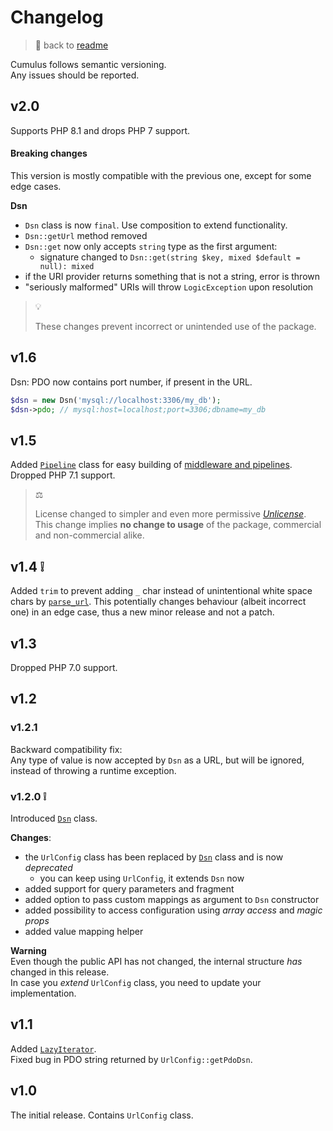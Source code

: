 
# Changelog

> 📖 back to [readme](readme.md)

Cumulus follows semantic versioning.\
Any issues should be reported.


## v2.0

Supports PHP 8.1 and drops PHP 7 support.

#### Breaking changes

This version is mostly compatible with the previous one, except for some edge cases.

**Dsn**
- `Dsn` class is now `final`. Use composition to extend functionality.
- `Dsn::getUrl` method removed
- `Dsn::get` now only accepts `string` type as the first argument:
  - signature changed to `Dsn::get(string $key, mixed $default = null): mixed`
- if the URI provider returns something that is not a string, error is thrown
- "seriously malformed" URIs will throw `LogicException` upon resolution

> 💡
>
> These changes prevent incorrect or unintended use of the package.


## v1.6

Dsn: PDO now contains port number, if present in the URL.
```php
$dsn = new Dsn('mysql://localhost:3306/my_db');
$dsn->pdo; // mysql:host=localhost;port=3306;dbname=my_db
```


## v1.5

Added [`Pipeline`](src/Pipeline.php) class for easy building of [middleware and pipelines](doc/pipeline.md).\
Dropped PHP 7.1 support.

> ⚖
>
> License changed to simpler and even more permissive [_Unlicense_](license.md).\
> This change implies **no change to usage** of the package,
> commercial and non-commercial alike.


## v1.4 ❕

Added `trim` to prevent adding `_` char instead of unintentional white space chars by
[`parse_url`](https://www.php.net/manual/en/function.parse-url.php).
This potentially changes behaviour (albeit incorrect one) in an edge case,
thus a new minor release and not a patch.


## v1.3

Dropped PHP 7.0 support.


## v1.2

### v1.2.1

Backward compatibility fix:\
Any type of value is now accepted by `Dsn` as a URL, but will be ignored, instead of throwing a runtime exception.

### v1.2.0 ❕

Introduced [`Dsn`](src/Dsn.php) class.

**Changes**:
- the `UrlConfig` class has been replaced by [`Dsn`](src/Dsn.php) class and is now _deprecated_
    - you can keep using `UrlConfig`, it extends `Dsn` now
- added support for query parameters and fragment
- added option to pass custom mappings as argument to `Dsn` constructor
- added possibility to access configuration using _array access_ and _magic props_
- added value mapping helper

**Warning**\
Even though the public API has not changed, the internal structure _has_ changed in this release.\
In case you _extend_ `UrlConfig` class, you need to update your implementation.


## v1.1

Added [`LazyIterator`](src/LazyIterator.php).\
Fixed bug in PDO string returned by `UrlConfig::getPdoDsn`.


## v1.0

The initial release. Contains `UrlConfig` class.
